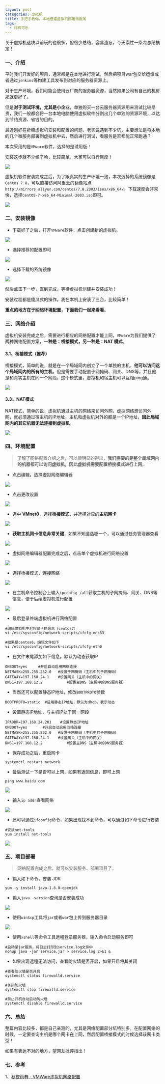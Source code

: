 ```yaml
---
layout: post
categories: 虚拟机
title: 手把手教你，本地搭建虚拟机部署微服务
tags: 
  - 炸鸡可乐
---
```


关于虚拟机这块以前玩的也很多，但很少总结，容易遗忘，今天索性一条龙总结搞定！

<!--more-->

### 一、介绍
平时我们开发好的项目，通常都是在本地进行测试，然后把项目war包交给运维或者通过`jenkins`等构建工具发布到对应的服务器资源上。

对于生产环境，我们可能会使用云厂商的服务器资源，当然如果公司有自己的机房那就更好了。

但是**对于测试环境，尤其是小企业**，单独购买一台云服务器资源用来测试比较昂贵，我们一般都会将一台本地电脑使用虚拟软件分割出几个单独的资源环境，以达到节约资源、省钱的目的。

最近刚好在折腾虚拟机安装和配置的问题，老实说遇到不少坑，主要想法是将本地的几个微服务部署到虚拟机中去，然后进行测试，看服务是否都能正常跑通？

本次采用的是`VMware`软件，选择的是试用版！

安装这步就不介绍了哈，比较简单，大家可以自行百度！

![](http://www.justdojava.com/assets/images/2019/java/image_zjkl/micro-service-vitural/01.jpg)

虚拟机软件安装完成之后，为了跟真实的生产环境一致，本次选择的系统镜像是`Centos 7.8`，可以直接访问阿里云的镜像站点`http://mirrors.aliyun.com/centos/7.8.2003/isos/x86_64/`，下载速度会非常快，选择`CentOS-7-x86_64-Minimal-2003.iso`即可。

![](http://www.justdojava.com/assets/images/2019/java/image_zjkl/micro-service-vitural/02.jpg)

### 二、安装镜像

* 下载好了之后，打开`VMware`软件，点击创建新的虚拟机。

![](http://www.justdojava.com/assets/images/2019/java/image_zjkl/micro-service-vitural/03.jpg)

* 选择推荐的配置即可

![](http://www.justdojava.com/assets/images/2019/java/image_zjkl/micro-service-vitural/04.jpg)

* 选择下载的系统镜像

![](http://www.justdojava.com/assets/images/2019/java/image_zjkl/micro-service-vitural/05.jpg)

然后点击下一步，直到完成，等待虚拟机创建并安装成功！

安装过程都是傻瓜式的操作，我在本机上安装了三台，比较简单！

**重点的地方在于网络环境配置，下面我们一起来看看**。
### 三、网络介绍
虚拟机安装完成之后，需要进行相应的网络配置才能上网，`VMware`为我们提供了两种网络配置方案，**一种是：桥接模式，另一种是：NAT 模式**。

#### 3.1、桥接模式（推荐）
桥接模式，简单的说，就是在一个局域网内创立了一个单独的主机，**他可以访问这个局域网内的所有的主机**，但是需要手动配置子网掩码、网关、DNS等，并且他是和真实主机在同一个网段，这个模式里，虚拟机和宿主机可以互相ping通。

![](http://www.justdojava.com/assets/images/2019/java/image_zjkl/micro-service-vitural/06.png)

#### 3.3、NAT模式
NAT模式，简单的说，虚拟机通过主机的网络来访问外网，虚拟网络想访问外网，就必须通过宿主机的IP地址，主机和虚拟机对外的都是一个IP地址，**因此局域网内的其它机器无法连接到虚拟机**。

![](http://www.justdojava.com/assets/images/2019/java/image_zjkl/micro-service-vitural/07.png)

### 四、环境配置

>了解了网络配置介绍之后，可以很明显的得出，**我们需要的是整个局域网内的机器都可以访问虚拟机，因此虚拟机需要配置桥接模式进行上网**。

* 点击编辑，选择虚拟网络编辑器

![](http://www.justdojava.com/assets/images/2019/java/image_zjkl/micro-service-vitural/08.jpg)

* 点击更改设置

![](http://www.justdojava.com/assets/images/2019/java/image_zjkl/micro-service-vitural/09.jpg)

* 选中 **VMnet0**，选择**桥接模式**，并选择对应的**主机网卡**

![](http://www.justdojava.com/assets/images/2019/java/image_zjkl/micro-service-vitural/10.jpg)

* **获取主机网卡信息非常关键**，如果不知道选哪一个，可以通过任务管理器查看

![](http://www.justdojava.com/assets/images/2019/java/image_zjkl/micro-service-vitural/11.jpg)

* 虚拟网络编辑器配置完成之后，点击单个虚拟机进行网络设置

![](http://www.justdojava.com/assets/images/2019/java/image_zjkl/micro-service-vitural/12.jpg)

* 选择桥接模式，连接网络

![](http://www.justdojava.com/assets/images/2019/java/image_zjkl/micro-service-vitural/13.jpg)

* 在主机命令控制台上输入`ipconfig /all`获取主机的子网掩码、网关、DNS等信息，便于后续虚拟机进行配置

![](http://www.justdojava.com/assets/images/2019/java/image_zjkl/micro-service-vitural/14.jpg)

* 最后登录终端虚拟机进行网络配置

```
#编辑虚拟机中对应网卡的信息（centos7）
vi /etc/sysconfig/network-scripts/ifcfg-ens33

#如果是centos6，编辑文件如下
vi /etc/sysconfig/network-scripts/ifcfg-eth0
```

* 在文件末尾添加如下信息，默认为动态获取IP

```
ONBOOT=yes     #开启自动启用网络连接
NETMASK=255.255.252.0   #设置子网掩码（主机中的子网掩码）
GATEWAY=197.168.24.1    #设置网关（主机中的网关）
DNS1=197.168.12.2           #设置主DNS（主机中的DNS服务器）
```

* 当然还可以配置静态IP地址，修改`BOOTPROTO`参数

```
BOOTPROTO=static  #启用静态IP地址，默认为dhcp，表示动态
```

* 设置静态IP地址，与主机IP处于同一网段

```
IPADDR=197.168.24.201    #设置静态IP地址
ONBOOT=yes       #开启自动启用网络连接
NETMASK=255.255.252.0   #设置子网掩码（主机中的子网掩码）
GATEWAY=197.168.24.1    #设置网关（主机中的网关）
DNS1=197.168.12.2           #设置主DNS（主机中的DNS服务器）
```

* 保存成功之后，重启网卡

```
systemctl restart network
```

* 最后测试一下是否可以上网，如果有返回信息，即可上网

```
ping www.baidu.com
```

![](http://www.justdojava.com/assets/images/2019/java/image_zjkl/micro-service-vitural/15.jpg)


* 输入`ip addr`查看网络

![](http://www.justdojava.com/assets/images/2019/java/image_zjkl/micro-service-vitural/16.jpg)

* 还可以通过`ifconfig`命令，如果出现找不到命令，可以通过如下命令进行安装

```
#安装net-tools
yum install net-tools
```

![](http://www.justdojava.com/assets/images/2019/java/image_zjkl/micro-service-vitural/17.jpg)

### 五、项目部署
> 网络配置完成之后，就可以安装服务、部署项目了。

* 输入如下命令，安装 JDK

```
yum -y install java-1.8.0-openjdk
```

* 输入`java -version`查询是否安装成功

![](http://www.justdojava.com/assets/images/2019/java/image_zjkl/micro-service-vitural/18.jpg)

* 使用`winScp`工具将`jar`或者`war`包上传到服务器目录

![](http://www.justdojava.com/assets/images/2019/java/image_zjkl/micro-service-vitural/19.jpg)

* 使用`xshell`等命令工具远程登录服务器，输入命令启动服务即可

```
#启动某jar服务，将日志打印到service.log文件中
nohup java -jar service.jar > service.log 2>&1 &
```

* 如果出现远程无法访问，查看防火墙是否开启，如果开启将其关闭

```
#查看防火墙是否开启
systemctl status firewalld.service

#关闭防火墙
systemctl stop firewalld.service

#禁止开机自动启动防火墙
systemctl disable firewalld.service
```
### 六、总结
整篇内容比较多，都是自己亲测的，尤其是网络配置部分坑特别多，在配置网络的时候，一定要查询主机是哪个网卡在上网，然后配置桥接模式的时候选择该网卡类型！

如果有表达不对的地方，望网友批评指出！
### 七、参考
1、[秋夜雨巷 - VMWare虚拟机网络配置](https://www.cnblogs.com/aeolian/p/8882790.html)